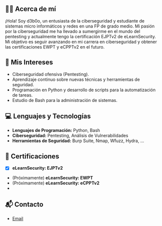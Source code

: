 ## 🧑‍🎓 Acerca de mí

¡Hola! Soy d3b0o, un entusiasta de la ciberseguridad y estudiante de sistemas micro informáticos y redes en una FP de grado medio. Mi pasión por la ciberseguridad me ha llevado a sumergirme en el mundo del pentesting y actualmente tengo la certificación EJPTv2 de eLearnSecurity. Mi objetivo es seguir avanzando en mi carrera en ciberseguridad y obtener las certificaciones EWPT y eCPPTv2 en el futuro.

## 🎯 Mis Intereses

- Ciberseguridad ofensiva (Pentesting).
- Aprendizaje continuo sobre nuevas técnicas y herramientas de seguridad.
- Programación en Python y desarrollo de scripts para la automatización de tareas.
- Estudio de Bash para la administración de sistemas.

## 💻 Lenguajes y Tecnologías

- **Lenguajes de Programación:** Python, Bash
- **Ciberseguridad:** Pentesting, Análisis de Vulnerabilidades
- **Herramientas de Seguridad:** Burp Suite, Nmap, Wfuzz, Hydra, ...

## 🏅 Certificaciones

- [X] **eLearnSecurity: EJPTv2**
- (Próximamente) **eLearnSecurity: EWPT**
- (Próximamente) **eLearnSecurity: eCPPTv2**
- 
## 📬 Contacto

- [Email](arnaudeusedes@gmail.com)

